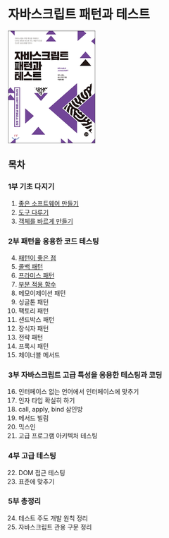 # 자바스크립트 패턴과 테스트 

![Cover](assets/cover.png)

## 목차

### 1부 기초 다지기
1. [좋은 소프트웨어 만들기](./1부_기초_다지기/01_좋은_소프트웨어_만들기.md)
2. [도구 다루기](./1부_기초_다지기/02_도구_다루기.md)
3. [객체를 바르게 만들기](./1부_기초_다지기/03_객체를_바르게_만들기.md)

### 2부 패턴을 응용한 코드 테스팅
4. [패턴이 좋은 점](./2부_패턴을_응용한_코드_테스팅/04_패턴이_좋은_점.md)
5. [콜백 패턴](./2부_패턴을_응용한_코드_테스팅/05_콜백_패턴.md)
6. [프라미스 패턴](./2부_패턴을_응용한_코드_테스팅/06_프라미스_패턴.md)
7. [부분 적용 함수](./2부_패턴을_응용한_코드_테스팅/07_부분_적용_함수.md)
8. 메모이제이션 패턴
9. 싱글톤 패턴
10. 팩토리 패턴
11. 샌드박스 패턴
12. 장식자 패턴
13. 전략 패턴
14. 프록시 패턴
15. 체이너블 메서드

### 3부 자바스크립트 고급 특성을 응용한 테스팅과 코딩
16. 인터페이스 없는 언어에서 인터페이스에 맞추기
17. 인자 타입 확실히 하기
18. call, apply, bind 삼인방
19. 메서드 빌림
20. 믹스인
21. 고급 프로그램 아키텍처 테스팅

### 4부 고급 테스팅
22. DOM 접근 테스팅
23. 표준에 맞추기

### 5부 총정리
24. 테스트 주도 개발 원칙 정리
25. 자바스크립트 관용 구문 정리
